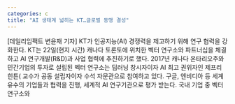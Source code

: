 ```yaml
---
categories: c
title: "AI 생태계 넓히는 KT…글로벌 동맹 결성"
---
```

[데일리임팩트 변윤재 기자] KT가 인공지능(AI) 경쟁력을 제고하기 위해 연구 협력을 강화한다. KT는 22일(현지 시간) 캐나다 토론토에 위치한 벡터 연구소와 파트너십을 체결하고 AI 연구개발(R&D)과 사업 협력에 추진하기로 했다. 2017년 캐나다 온타리오주와 민간기업의 투자로 설립된 벡터 연구소는 딥러닝 창시자이자 AI 최고 권위자인 제프리 힌튼( 교수가 공동 설립자이자 수석 자문관으로 참여하고 있다. 구글, 엔비디아 등 세계 유수의 기업들과 협력을 진행, 세계적 AI 연구기관으로 평가 받는다. 국내 기업 중 벡터 연구소와